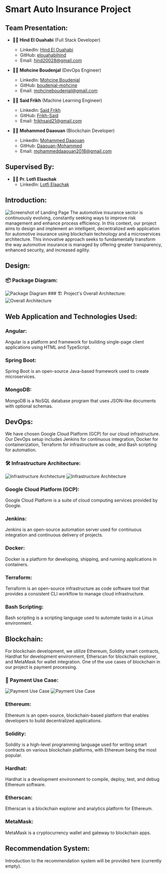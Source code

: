 # Smart Auto Insurance Project

## Team Presentation:
- 👩‍💻 **Hind El Ouahabi** (Full Stack Developer)
  - LinkedIn: [Hind El Ouahabi](https://www.linkedin.com/in/hind-el-ouahabi/)
  - GitHub: [elouahabihind](https://github.com/elouahabihind)
  - Email: hind20028@gmail.com
  
- 👨‍💻 **Mohcine Boudenjal** (DevOps Engineer)
  - LinkedIn: [Mohcine Boudenjal](https://www.linkedin.com/in/mohcineboudenjal/)
  - GitHub: [boudenjal-mohcine](https://github.com/boudenjal-mohcine/)
  - Email: mohcineboudenjal@gmail.com
  
- 👨‍💻 **Said Frikh** (Machine Learning Engineer)
  - LinkedIn: [Said Frikh](https://www.linkedin.com/in/frikh-said/)
  - GitHub: [Frikh-Said](https://github.com/Frikh-Said)
  - Email: frikhsaid21@gmail.com
  
- 👨‍💻 **Mohammed Daaouan** (Blockchain Developer)
  - LinkedIn: [Mohammed Daaouan](https://www.linkedin.com/in/mohammed-daaouan-3020a319a/)
  - GitHub: [Daaouan-Mohammed](https://github.com/Daaouan-Mohammed)
  - Email: mohammeddaaouan2018@gmail.com

## Supervised By:
- 👨‍🏫 **Pr. Lotfi Elaachak**
  - LinkedIn: [Lotfi Elaachak](https://www.linkedin.com/in/lotfi-elaachak-a9202324/)

## Introduction:
![Screenshot of Landing Page](landing_page_screenshot.png)
The automotive insurance sector is continuously evolving, constantly seeking ways to improve risk management and enhance process efficiency. In this context, our project aims to design and implement an intelligent, decentralized web application for automotive insurance using blockchain technology and a microservices architecture. This innovative approach seeks to fundamentally transform the way automotive insurance is managed by offering greater transparency, enhanced security, and increased agility.

## Design:
### 📦 Package Diagram:
<img src="package_diagram.png" alt="Package Diagram" style="max-width: 100%; height: auto;">
### 🏗️ Project's Overall Architecture:
<img src="overall_architecture.png" alt="Overall Architecture" style="max-width: 100%; height: auto;">

## Web Application and Technologies Used:

### Angular:
Angular is a platform and framework for building single-page client applications using HTML and TypeScript.

### Spring Boot:
Spring Boot is an open-source Java-based framework used to create microservices.

### MongoDB:
MongoDB is a NoSQL database program that uses JSON-like documents with optional schemas.

## DevOps:
We have chosen Google Cloud Platform (GCP) for our cloud infrastructure. Our DevOps setup includes Jenkins for continuous integration, Docker for containerization, Terraform for infrastructure as code, and Bash scripting for automation.

### 🛠️ Infrastructure Architecture:
<img src="infrastructure_architecture.png" alt="Infrastructure Architecture" style="max-width: 100%; height: auto;">
<img src="infrastructure_architecture_2.png" alt="Infrastructure Architecture" style="max-width: 100%; height: auto;">

### Google Cloud Platform (GCP):
Google Cloud Platform is a suite of cloud computing services provided by Google.

### Jenkins:
Jenkins is an open-source automation server used for continuous integration and continuous delivery of projects.

### Docker:
Docker is a platform for developing, shipping, and running applications in containers.

### Terraform:
Terraform is an open-source infrastructure as code software tool that provides a consistent CLI workflow to manage cloud infrastructure.

### Bash Scripting:
Bash scripting is a scripting language used to automate tasks in a Linux environment.



## Blockchain:
For blockchain development, we utilize Ethereum, Solidity smart contracts, Hardhat for development environment, Etherscan for blockchain explorer, and MetaMask for wallet integration. One of the use cases of blockchain in our project is payment processing.

### 💸 Payment Use Case:
<img src="payment_use_case.png" alt="Payment Use Case" style="max-width: 100%; height: auto;">
<img src="payment_use_case_2.png" alt="Payment Use Case" style="max-width: 100%; height: auto;">

### Ethereum:
Ethereum is an open-source, blockchain-based platform that enables developers to build decentralized applications.

### Solidity:
Solidity is a high-level programming language used for writing smart contracts on various blockchain platforms, with Ethereum being the most popular.

### Hardhat:
Hardhat is a development environment to compile, deploy, test, and debug Ethereum software.

### Etherscan:
Etherscan is a blockchain explorer and analytics platform for Ethereum.

### MetaMask:
MetaMask is a cryptocurrency wallet and gateway to blockchain apps.

## Recommendation System:
Introduction to the recommendation system will be provided here (currently empty).
